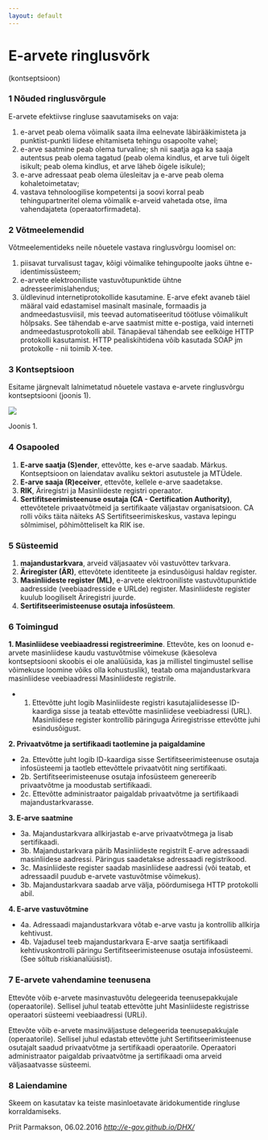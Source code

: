 ```yaml
---
layout: default
---
```

# E-arvete ringlusvõrk
(kontseptsioon)

### 1 Nõuded ringlusvõrgule

E-arvete efektiivse ringluse saavutamiseks on vaja:

1. e-arvet peab olema võimalik saata ilma eelnevate läbirääkimisteta ja punktist-punkti liidese ehitamiseta tehingu osapoolte vahel;
2. e-arve saatmine peab olema turvaline; sh nii saatja aga ka saaja autentsus peab olema tagatud (peab olema kindlus, et arve tuli õigelt isikult; peab olema kindlus, et arve läheb õigele isikule);
3. e-arve adressaat peab olema ülesleitav ja e-arve peab olema kohaletoimetatav;
4. vastava tehnoloogilise kompetentsi ja soovi korral peab tehingupartneritel olema võimalik e-arveid vahetada otse, ilma vahendajateta (operaatorfirmadeta).

### 2 Võtmeelemendid

Võtmeelementideks neile nõuetele vastava ringlusvõrgu loomisel on:

1. piisavat turvalisust tagav, kõigi võimalike tehingupoolte jaoks ühtne e-identimissüsteem;
2. e-arvete elektrooniliste vastuvõtupunktide ühtne adresseerimislahendus;
3. üldlevinud internetiprotokollide kasutamine. E-arve efekt avaneb täiel määral vaid edastamisel masinalt masinale, formaadis ja andmeedastusviisil, mis teevad automatiseeritud töötluse võimalikult hõlpsaks. See tähendab e-arve saatmist mitte e-postiga, vaid interneti andmeedastusprotokolli abil. Tänapäeval tähendab see eelkõige HTTP protokolli kasutamist. HTTP pealiskihtidena võib  kasutada SOAP jm protokolle - nii toimib X-tee.

### 3 Kontseptsioon

Esitame järgnevalt lalnimetatud nõuetele vastava e-arvete ringlusvõrgu kontseptsiooni (joonis 1).

![](https://cdn.rawgit.com/e-gov/DHX/gh-pages/img//E-arved.svg)

Joonis 1.

### 4 Osapooled
1. **E-arve saatja (S)ender**, ettevõtte, kes e-arve saadab.
Märkus. Kontseptsioon on laiendatav avaliku sektori asutustele ja MTÜdele.
2. **E-arve saaja (R)eceiver**, ettevõte, kellele e-arve saadetakse.
3. **RIK**, Äriregistri ja Masinliideste registri operaator.
4. **Sertifitseerimisteenuse osutaja (CA - Certification Authority)**, ettevõtetele privaatvõtmeid ja sertifikaate väljastav organisatsioon. CA rolli võiks täita näiteks AS Sertifitseerimiskeskus, vastava lepingu sõlmimisel, põhimõtteliselt ka RIK ise.

### 5 Süsteemid
1. **majandustarkvara**, arveid väljasaatev või vastuvõttev tarkvara.
2. **Äriregister (ÄR)**, ettevõtete identiteete ja esindusõigusi haldav register.
3. **Masinliideste register (ML)**, e-arvete elektrooniliste vastuvõtupunktide aadresside (veebiaadresside e URLde) register. Masinliideste register kuulub loogiliselt Äriregistri juurde.
4. **Sertifitseerimisteenuse osutaja infosüsteem**.

### 6 Toimingud

**1. Masinliidese veebiaadressi registreerimine**. Ettevõte, kes on loonud e-arvete masinliidese kaudu vastuvõtmise võimekuse (käesoleva kontseptsiooni skoobis ei ole analüüsida, kas ja millistel tingimustel sellise võimekuse loomine võiks olla kohustuslik), teatab oma majandustarkvara masinliidese veebiaadressi Masinliideste registrile.
- 1. Ettevõtte juht logib Masinliideste registri kasutajaliidesesse ID-kaardiga sisse ja teatab ettevõtte masinliidese veebiadressi (URL). Masinliidese register kontrollib päringuga Äriregistrisse ettevõtte juhi esindusõigust.

**2. Privaatvõtme ja sertifikaadi taotlemine ja paigaldamine**
- 2a. Ettevõtte juht logib ID-kaardiga sisse Sertifitseerimisteenuse osutaja infosüsteemi ja taotleb ettevõttele privaatvõtit ning sertifikaati.
- 2b. Sertifitseerimisteenuse osutaja infosüsteem genereerib privaatvõtme ja moodustab sertifikaadi.
- 2c. Ettevõtte administraator paigaldab privaatvõtme ja sertifikaadi majandustarkvarasse.

**3. E-arve saatmine**
- 3a. Majandustarkvara allkirjastab e-arve privaatvõtmega ja lisab sertifikaadi.
- 3b. Majandustarkvara pärib Masinliideste registrilt E-arve adressaadi masinliidese aadressi. Päringus saadetakse adressaadi registrikood.
- 3c. Masinliideste register saadab masinliidese aadressi (või teatab, et adressaadil puudub e-arvete vastuvõtmise võimekus).
- 3b. Majandustarkvara saadab arve välja, pöördumisega HTTP protokolli abil.

**4. E-arve vastuvõtmine**
- 4a. Adressaadi majandustarkvara võtab e-arve vastu ja kontrollib allkirja kehtivust.
- 4b. Vajadusel teeb majandustarkvara E-arve saatja sertifikaadi kehtivuskontrolli päringu Sertifitseerimisteenuse osutaja infosüsteemi. (See sõltub riskianalüüsist).

### 7 E-arvete vahendamine teenusena

Ettevõte võib e-arvete masinvastuvõtu delegeerida teenusepakkujale (operaatorile). Sellisel juhul teatab ettevõtte juht Masinliideste registrisse operaatori süsteemi veebiaadressi (URLi).

Ettevõte võib e-arvete masinväljastuse delegeerida teenusepakkujale (operaatorile). Sellisel juhul edastab ettevõtte juht Sertifitseerimisteenuse osutajalt saadud privaatvõtme ja sertifikaadi operaatorile. Operaatori administraator paigaldab privaatvõtme ja sertifikaadi oma arveid väljasaatvasse süsteemi.

### 8 Laiendamine

Skeem on kasutatav ka teiste masinloetavate äridokumentide ringluse korraldamiseks.

Priit Parmakson, 06.02.2016
*http://e-gov.github.io/DHX/*
